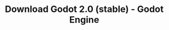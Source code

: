 ---
# Generated by /tools/generators/src/download_archive_generator !!! do not edit by hand !!!
title: 'Download Godot 2.0 (stable) - Godot Engine'
type: 'download/archive'
name: '2.0'
flavor: 'stable'
release_date: '2016-02-23T03:00:00-00:00'
release_notes: 'article/godot-engine-reaches-2-0-stable/'
primaryPlatforms:
  - 'linux.64'
  - 'macos.universal'
  - 'windows.64'
  - 'linux_server.64'
  - 'templates'
links:
  linux.64:
    name: 'linux.64'
    title: 'Linux'
    caption: 'Standard (x86_64)'
    tags:
      - '64 bit'
    hosts:
      github_builds:
        regular: 'https://github.com/godotengine/godot-builds/releases/download/2.0-stable/Godot_v2.0_stable_x11.64.zip'
        mono: '#'
      github:
        regular: 'https://github.com/godotengine/godot/releases/download/2.0-stable/Godot_v2.0_stable_x11.64.zip'
        mono: '#'
  macos.universal:
    name: 'macos.universal'
    title: 'macOS'
    caption: 'Universal (x86_64 + Apple Silicon)'
    tags:
      - 'Intel/Apple Silicon'
      - '64 bit'
    hosts:
      github_builds:
        regular: 'https://github.com/godotengine/godot-builds/releases/download/2.0-stable/Godot_v2.0_stable_osx.fat.zip'
        mono: '#'
      github:
        regular: 'https://github.com/godotengine/godot/releases/download/2.0-stable/Godot_v2.0_stable_osx.fat.zip'
        mono: '#'
  windows.64:
    name: 'windows.64'
    title: 'Windows'
    caption: 'Standard (x86_64)'
    tags:
      - '64 bit'
    hosts:
      github_builds:
        regular: 'https://github.com/godotengine/godot-builds/releases/download/2.0-stable/Godot_v2.0_stable_win64.exe.zip'
        mono: '#'
      github:
        regular: 'https://github.com/godotengine/godot/releases/download/2.0-stable/Godot_v2.0_stable_win64.exe.zip'
        mono: '#'
  linux_server.64:
    name: 'linux_server.64'
    title: 'Linux Server'
    caption: 'Standard (x86_64)'
    tags:
      - '64 bit'
    hosts:
      github_builds:
        regular: 'https://github.com/godotengine/godot-builds/releases/download/2.0-stable/Godot_v2.0_stable_linux_server.64.zip'
        mono: '#'
      github:
        regular: 'https://github.com/godotengine/godot/releases/download/2.0-stable/Godot_v2.0_stable_linux_server.64.zip'
        mono: '#'
  linux.32:
    name: 'linux.32'
    title: 'Linux'
    caption: 'Standard (x86)'
    tags:
      - '32 bit'
    hosts:
      github_builds:
        regular: 'https://github.com/godotengine/godot-builds/releases/download/2.0-stable/Godot_v2.0_stable_x11.32.zip'
        mono: '#'
      github:
        regular: 'https://github.com/godotengine/godot/releases/download/2.0-stable/Godot_v2.0_stable_x11.32.zip'
        mono: '#'
  windows.32:
    name: 'windows.32'
    title: 'Windows'
    caption: 'Standard (x86)'
    tags:
      - '32 bit'
    hosts:
      github_builds:
        regular: 'https://github.com/godotengine/godot-builds/releases/download/2.0-stable/Godot_v2.0_stable_win32.exe.zip'
        mono: '#'
      github:
        regular: 'https://github.com/godotengine/godot/releases/download/2.0-stable/Godot_v2.0_stable_win32.exe.zip'
        mono: '#'
  templates:
    name: 'templates'
    title: 'Export templates'
    caption: ''
    tags:
      - 'Used to export your games to all supported platforms'
    hosts:
      github_builds:
        regular: 'https://github.com/godotengine/godot-builds/releases/download/2.0-stable/Godot_v2.0_stable_export_templates.tpz'
        mono: '#'
      github:
        regular: 'https://github.com/godotengine/godot/releases/download/2.0-stable/Godot_v2.0_stable_export_templates.tpz'
        mono: '#'
---